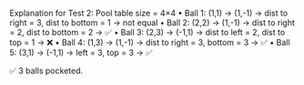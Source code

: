 Explanation for Test 2:
Pool table size = 4×4
•	Ball 1: (1,1) → (1,-1) → dist to right = 3, dist to bottom = 1 → not equal
•	Ball 2: (2,2) → (1,-1) → dist to right = 2, dist to bottom = 2 → ✅
•	Ball 3: (2,3) → (-1,1) → dist to left = 2, dist to top = 1 → ❌
•	Ball 4: (1,3) → (1,-1) → dist to right = 3, bottom = 3 → ✅
•	Ball 5: (3,1) → (-1,1) → left = 3, top = 3 → ✅

✅ 3 balls pocketed.

